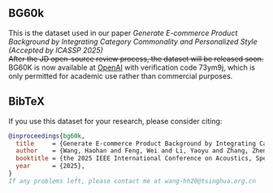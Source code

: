 ## BG60k
This is the dataset used in our paper *Generate E-commerce Product Background by Integrating Category Commonality and Personalized Style (Accepted by ICASSP 2025)*  
~~After the JD open-source review process, the dataset will be released soon.~~  
BG60K is now available at [OpenAI](http://box.jd.com/sharedInfo/BADCABCC011B969C172F77FDEF0F38F6) with verification code 73ym9j, which is only permitted for academic use rather than commercial purposes.  
## BibTeX
If you use this dataset for your research, please consider citing:
````BibTeX
@inproceedings{bg60k,
  title     = {Generate E-commerce Product Background by Integrating Category Commonality and Personalized Style},
  author    = {Wang, Haohan and Feng, Wei and Li, Yaoyu and Zhang, Zheng and Lv, Jingjing and Shen, Junjie and Lin, Zhangang and Shao, jingping},
  booktitle = {the 2025 IEEE International Conference on Acoustics, Speech, and Signal Processing},
  year      = {2025},
}
If any problems left, please contact me at wang-hh20@tsinghua.org.cn  



